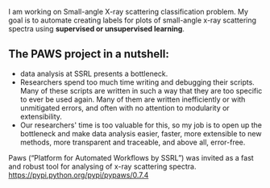 I am working on Small-angle X-ray scattering classification problem. My goal is to automate creating labels for plots of small-angle x-ray scattering spectra using **supervised or unsupervised learning**.

## The PAWS project in a nutshell:  
* data analysis at SSRL presents a bottleneck. 
* Researchers spend too much time writing and debugging their scripts. Many of these scripts are written in such a way that they are too specific to ever be used again. Many of them are written inefficiently or with unmitigated errors, and often with no attention to modularity or extensibility. 
* Our researchers' time is too valuable for this, so my job is to open up the bottleneck and make data analysis easier, faster, more extensible to new methods, more transparent and traceable, and above all, error-free.

Paws (“Platform for Automated Workflows by SSRL”) was invited as a fast and robust tool for analysing of  x-ray scattering spectra.  
https://pypi.python.org/pypi/pypaws/0.7.4
